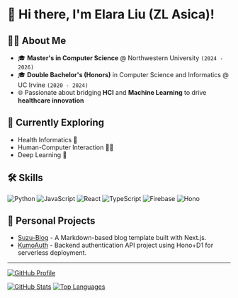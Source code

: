 
# 👋 Hi there, I'm Elara Liu (ZL Asica)!


## 👩‍💻 About Me

- 🎓 **Master's in Computer Science** @ Northwestern University `(2024 - 2026)`
- 🎓 **Double Bachelor's (Honors)** in Computer Science and Informatics @ UC Irvine `(2020 - 2024)`
- 🌐 Passionate about bridging **HCI** and **Machine Learning** to drive **healthcare innovation**

## 🌱 Currently Exploring

- Health Informatics 🏥
- Human-Computer Interaction 🕵️‍♀️
- Deep Learning 🧠

## 🛠️ Skills

![Python][python-badge] ![JavaScript][javascript-badge] ![React][react-badge] ![TypeScript][typescript-badge] ![Firebase][firebase-badge] ![Hono][hono-badge]

## 🧩 Personal Projects

- [Suzu-Blog](https://github.com/ZL-Asica/Suzu-Blog) - A Markdown-based blog template built with Next.js.
- [KumoAuth](https://github.com/ZL-Asica/KumoAuth) - Backend authentication API project using Hono+D1 for serverless deployment.

---

[![GitHub Profile][gh-profile-card]][gh-profile-card-link]

[![GitHub Stats][gh-stats]][gh-profile-card-link]  [![Top Languages][gh-languages]][gh-profile-card-link]

[python-badge]: https://img.shields.io/badge/-Python-3776AB?logo=python&logoColor=ffffff
[javascript-badge]: https://img.shields.io/badge/-JavaScript-F7DF1E?logo=javascript&logoColor=black
[react-badge]: https://img.shields.io/badge/-React-61DAFB?logo=react&logoColor=black
[vue-badge]: https://img.shields.io/badge/-Vue-4FC08D?logo=vue.js&logoColor=white
[typescript-badge]: https://img.shields.io/badge/-TypeScript-3178C6?logo=typescript&logoColor=white
[firebase-badge]: https://img.shields.io/badge/-Firebase-FFCA28?logo=firebase&logoColor=black
[hono-badge]: https://img.shields.io/badge/Hono-E36002?logo=hono&logoColor=fff

<!--
[gitHub-streak-img]: https://streak-stats.demolab.com?user=ZL-Asica&theme=ambient-gradient&hide_border=true&card_width=200&card_height=150&hide_total_contributions=true&hide_longest_streak=true
[streak-stats-link]: https://git.io/streak-stats

[github-stats-link]: https://github.com/anuraghazra/github-readme-stats
[github-stats-img]: https://github-readme-stats.vercel.app/api?username=zl-asica&show_icons=true&count_private=true&hide_title=true&hide_rank=true
[top-languages-img]: https://github-readme-stats.vercel.app/api/top-langs/?username=zl-asica&layout=compact&hide=css,liquid,scss
-->

[gh-profile-card-link]: https://github.com/vn7n24fzkq/github-profile-summary-cards

[gh-profile-card]: https://github-profile-summary-cards.vercel.app/api/cards/profile-details?username=ZL-Asica&theme=tokyonight
[gh-stats]: https://github-profile-summary-cards.vercel.app/api/cards/stats?username=zl-asica&theme=tokyonight
[gh-languages]: https://github-profile-summary-cards.vercel.app/api/cards/most-commit-language?username=zl-asica&theme=tokyonight&exclude=HTML,SCSS,Shell,Markdown,Liquid
